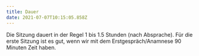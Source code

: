 ```yaml
---
title: Dauer
date: 2021-07-07T10:15:05.858Z
---
```


Die Sitzung dauert in der Regel 1 bis 1.5 Stunden (nach Absprache). Für die erste Sitzung ist es gut, wenn wir mit dem Erstgespräch/Anamnese 90 Minuten Zeit haben.
